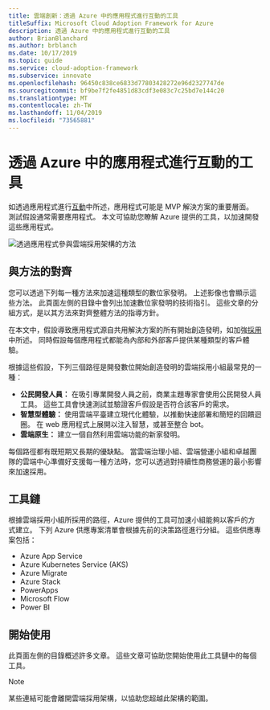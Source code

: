 ```yaml
---
title: 雲端創新：透過 Azure 中的應用程式進行互動的工具
titleSuffix: Microsoft Cloud Adoption Framework for Azure
description: 透過 Azure 中的應用程式進行互動的工具
author: BrianBlanchard
ms.author: brblanch
ms.date: 10/17/2019
ms.topic: guide
ms.service: cloud-adoption-framework
ms.subservice: innovate
ms.openlocfilehash: 96450c838ce6833d77803428272e96d2327747de
ms.sourcegitcommit: bf9be7f2fe4851d83cdf3e083c7c25bd7e144c20
ms.translationtype: MT
ms.contentlocale: zh-TW
ms.lasthandoff: 11/04/2019
ms.locfileid: "73565881"
---
```

# <a name="tools-to-engage-via-apps-in-azure"></a>透過 Azure 中的應用程式進行互動的工具

如透過應用程式進行[互動](../considerations/apps.md)中所述，應用程式可能是 MVP 解決方案的重要層面。 測試假設通常需要應用程式。 本文可協助您瞭解 Azure 提供的工具，以加速開發這些應用程式。

![透過應用程式參與雲端採用架構的方法](../../_images/innovate/engage-via-apps.png)

## <a name="alignment-to-the-methodology"></a>與方法的對齊

您可以透過下列每一種方法來加速這種類型的數位家發明。 上述影像也會顯示這些方法。 此頁面左側的目錄中會列出加速數位家發明的技術指引。 這些文章的分組方式，是以其方法來對齊整體方法的指導方針。

在本文中，假設導致應用程式源自共用解決方案的所有開始創造發明，如加強[採用](./ci-cd.md)中所述。 同時假設每個應用程式都能為內部和外部客戶提供某種類型的客戶體驗。

根據這些假設，下列三個路徑是開發數位開始創造發明的雲端採用小組最常見的一種：

- **公民開發人員：** 在吸引專業開發人員之前，商業主題專家會使用公民開發人員工具。 這些工具會快速測試並驗證客戶假設是否符合該客戶的需求。
- **智慧型體驗：** 使用雲端平臺建立現代化體驗，以推動快速部署和簡短的回饋迴圈。 在 web 應用程式上展開以注入智慧，或甚至整合 bot。
- **雲端原生：** 建立一個自然利用雲端功能的新家發明。

每個路徑都有既短期又長期的優缺點。 當雲端治理小組、雲端營運小組和卓越團隊的雲端中心準備好支援每一種方法時，您可以透過對持續性商務營運的最小影響來加速採用。

## <a name="toolchain"></a>工具鏈

根據雲端採用小組所採用的路徑，Azure 提供的工具可加速小組能夠以客戶的方式建立。 下列 Azure 供應專案清單會根據先前的決策路徑進行分組。 這些供應專案包括：

- Azure App Service
- Azure Kubernetes Service (AKS)
- Azure Migrate
- Azure Stack
- PowerApps
- Microsoft Flow
- Power BI

## <a name="get-started"></a>開始使用

此頁面左側的目錄概述許多文章。 這些文章可協助您開始使用此工具鏈中的每個工具。

> [!NOTE]
> 某些連結可能會離開雲端採用架構，以協助您超越此架構的範圍。
